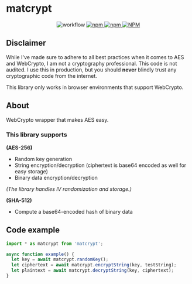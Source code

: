 # matcrypt

<p align="center">
<img alt="workflow" src="https://img.shields.io/github/workflow/status/mat-sz/matcrypt/Node.js%20CI%20(yarn)">
<a href="https://npmjs.com/package/matcrypt">
<img alt="npm" src="https://img.shields.io/npm/v/matcrypt">
<img alt="npm" src="https://img.shields.io/npm/dw/matcrypt">
<img alt="NPM" src="https://img.shields.io/npm/l/matcrypt">
</a>
</p>

## Disclaimer

While I've made sure to adhere to all best practices when it comes to AES and WebCrypto, I am not a cryptography professional. This code is not audited. I use this in production, but you should **never** blindly trust any cryptographic code from the internet.

This library only works in browser environments that support WebCrypto.

## About

WebCrypto wrapper that makes AES easy.

### This library supports

**(AES-256)**

- Random key generation
- String encryption/decryption (ciphertext is base64 encoded as well for easy storage)
- Binary data encryption/decryption

_(The library handles IV randomization and storage.)_

**(SHA-512)**

- Compute a base64-encoded hash of binary data

## Code example

```ts
import * as matcrypt from 'matcrypt';

async function example() {
  let key = await matcrypt.randomKey();
  let ciphertext = await matcrypt.encryptString(key, testString);
  let plaintext = await matcrypt.decryptString(key, ciphertext);
}
```
